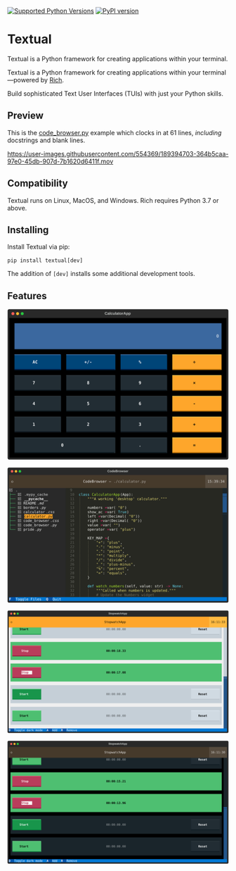 [![Supported Python Versions](https://img.shields.io/pypi/pyversions/textual/0.1.18)](https://pypi.org/project/textual/) [![PyPI version](https://badge.fury.io/py/textual.svg)](https://badge.fury.io/py/textual)

# Textual

Textual is a Python framework for creating applications within your terminal.

Textual is a Python framework for creating applications within your terminal&mdash;powered by [Rich](https://github.com/Textualize/rich).

Build sophisticated Text User Interfaces (TUIs) with just your Python skills.

## Preview

This is the [code_browser.py](./examples/code_browser.py) example which clocks in at 61 lines, *including* docstrings and blank lines.



https://user-images.githubusercontent.com/554369/189394703-364b5caa-97e0-45db-907d-7b1620d6411f.mov



## Compatibility

Textual runs on Linux, MacOS, and Windows. Rich requires Python 3.7 or above.

## Installing

Install Textual via pip:

```
pip install textual[dev]
```

The addition of `[dev]` installs some additional development tools.

## Features


![calculator screenshot](./imgs/calculator.svg)

![code browser screenshot](./imgs/codebrowser.svg)

![stopwatch light screenshot](./imgs/stopwatch_light.svg)

![stopwatch dark screenshot](./imgs/stopwatch_dark.svg)
